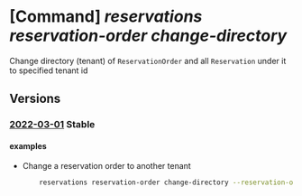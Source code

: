 # [Command] _reservations reservation-order change-directory_

Change directory (tenant) of `ReservationOrder` and all `Reservation` under it to specified tenant id

## Versions

### [2022-03-01](/Resources/mgmt-plane/L3Byb3ZpZGVycy9taWNyb3NvZnQuY2FwYWNpdHkvcmVzZXJ2YXRpb25vcmRlcnMve30vY2hhbmdlZGlyZWN0b3J5/2022-03-01.xml) **Stable**

<!-- mgmt-plane /providers/microsoft.capacity/reservationorders/{}/changedirectory 2022-03-01 -->

#### examples

- Change a reservation order to another tenant
    ```bash
        reservations reservation-order change-directory --reservation-order-id 50000000-aaaa-bbbb-cccc-200000000000 --destination-tenant-id 10000000-aaaa-bbbb-cccc-200000000011
    ```
